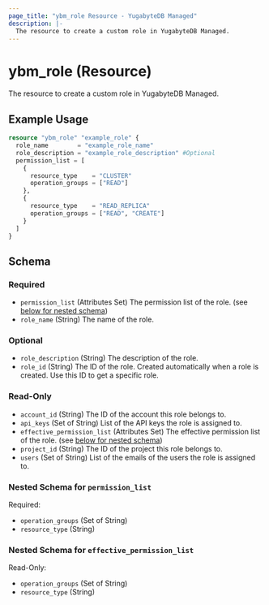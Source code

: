 ```yaml
---
page_title: "ybm_role Resource - YugabyteDB Managed"
description: |-
  The resource to create a custom role in YugabyteDB Managed.
---
```


# ybm_role (Resource)

The resource to create a custom role in YugabyteDB Managed.


## Example Usage

```terraform
resource "ybm_role" "example_role" {
  role_name        = "example_role_name"
  role_description = "example_role_description" #Optional
  permission_list = [
    {
      resource_type    = "CLUSTER"
      operation_groups = ["READ"]
    },
    {
      resource_type    = "READ_REPLICA"
      operation_groups = ["READ", "CREATE"]
    }
  ]
}
```

<!-- schema generated by tfplugindocs -->
## Schema

### Required

- `permission_list` (Attributes Set) The permission list of the role. (see [below for nested schema](#nestedatt--permission_list))
- `role_name` (String) The name of the role.

### Optional

- `role_description` (String) The description of the role.
- `role_id` (String) The ID of the role. Created automatically when a role is created. Use this ID to get a specific role.

### Read-Only

- `account_id` (String) The ID of the account this role belongs to.
- `api_keys` (Set of String) List of the API keys the role is assigned to.
- `effective_permission_list` (Attributes Set) The effective permission list of the role. (see [below for nested schema](#nestedatt--effective_permission_list))
- `project_id` (String) The ID of the project this role belongs to.
- `users` (Set of String) List of the emails of the users the role is assigned to.

<a id="nestedatt--permission_list"></a>
### Nested Schema for `permission_list`

Required:

- `operation_groups` (Set of String)
- `resource_type` (String)


<a id="nestedatt--effective_permission_list"></a>
### Nested Schema for `effective_permission_list`

Read-Only:

- `operation_groups` (Set of String)
- `resource_type` (String)
